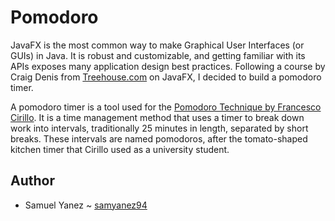 # Pomodoro

JavaFX is the most common way to make Graphical User Interfaces (or GUIs) in Java. It is robust and customizable, 
and getting familiar with its APIs exposes many application design best practices. Following a course by Craig Denis
from [Treehouse.com](https://teamtreehouse.com) on JavaFX, I decided to build a pomodoro timer. 

A pomodoro timer is a tool used for the [Pomodoro Technique by Francesco Cirillo](https://francescocirillo.com/pages/pomodoro-technique).
It is a time management method that uses a timer to break down work into intervals, traditionally 25 minutes in length, separated by short
breaks. These intervals are named pomodoros, after the tomato-shaped kitchen timer that Cirillo used as a university student.

## Author

* Samuel Yanez ~ [samyanez94](https://github.com/samyanez94)

